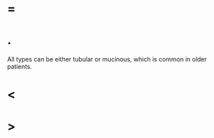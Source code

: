 # =

# .

All types can be either tubular or mucinous, which is common in older patients.

# <

# >
